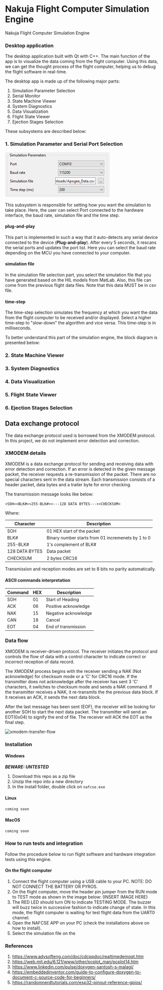 # Nakuja Flight Computer Simulation Engine
Nakuja Flight Computer Simulation Engine

### Desktop application 

The desktop application built with Qt with C++. The main function of the app is to visualize the data coming from the flight computer. Using this data, we can get the thought process of the flight computer, helping us to debug the flight software in real-time. 

The desktop app is made up of the following major parts:

1. Simulation Parameter Selection
2. Serial Monitor
3. State Machine Viewer
4. System Diagnostics
5. Data Visualization 
6. Flight State Viewer
7.  Ejection Stages Selection 

These subsystems are described below:

### 1. Simulation Parameter and Serial Port Selection

![serial-port](./images/serial-port-manager.png)

This subsystem is responsible for setting how you want the simulation to take place. Here, the user can select Port connected to the hardware interface, the baud rate, simulation file and the time step.

#### plug-and-play

This part is implemented in such a way that it auto-detects any serial device connected to the device (**Plug-and-play**). After every 5 seconds, it rescans the serial ports and updates the port list. Here you can select the baud rate depending on the MCU you have connected to your computer. 

#### simulation file

In the simulation file selection part, you select the  simulation file that you have generated based on the HIL models from MatLab. Also, this file can come from the previous flight data files. Note that this data MUST be in csv file. 

#### time-step

The time-step selection simulates the frequency at which you want the data from the flight computer to be received and/or displayed. Select a higher time-step to "slow-down" the algorithm and vice versa. This time-step is in milliseconds.



To better understand this part of the simulation engine, the block diagram is presented below: 





### 2. State Machine Viewer

### 3. System Diagnostics 

### 4. Data Visualization

### 5. Flight State Viewer

### 6. Ejection Stages Selection


## Data exchange protocol
The data exchange protocol used is borrowed from the XMODEM protocol. In this project, we do not implement error detection and correction. 

### XMODEM details 
XMODEM is a data exchange protocol for sending and receiving data with error detection and correction. If an error is detected in the given message packet, the receiver requests a re-transmission of the packet. There are no special characters sent in the data stream. Each transmission consists of a header packet, data bytes and a trailer byte for error checking. 

The transmission message looks like below:

``` <SOH><BLK#><255-BLK#><---128 DATA BYTES---><CHECKSUM> ```

Where:


|Character|Description|
|---|----|
|SOH|01 HEX start of the packet|
|BLK#|Binary number starts from 01 incremenets by 1 to 0|
|255-BLK#|1's complement of BLK#|
|128 DATA BYTES|Data packet|
|CHECKSUM|2 bytes CRC16|

Transmission and reception modes are set to 8 bits no parity automatically. 

#### ASCII commands interpretation
|Command|HEX|Description|
|---|---|---|
|SOH|01|Start of Heading|
|ACK|06|Positive acknowledge|
|NAK|15|Negative acknowledge|
|CAN|18|Cancel|
|EOT|04|End of transmission|


### Data flow
XMODEM is receiver-driven protocol. The receiver initiates the protocol and controls the flow of data with a control character to indicate correct or incorrect reception of data record. 

The XMODEM process begins with the receiver sending a NAK (Not acknowledge) for checksum mode or a 'C' for CRC16 mode. If the transmitter does not acknowledge after the receiver has sent 3 'C' characters, it switches to checksum mode and sends a NAK command. If the transmitter receives a NAK, it re-transmits the the previous data block. If it receives an ACK, it sends the next data block. 

After the last message has been sent (EOF), the receiver will be looking for another SOH to start the next data packet. The transmitter will send an EOT(0x04) to signify the end of file. The receiver will ACK the EOT as the final step. 


![xmodem-transfer-flow](./project-documentation/images-and-screenshots/xmodem-transfer-flow.png)

### Installation 

#### Windows
***BEWARE: UNTESTED***
1. Download this repo as a zip file 
2. Unzip the repo into a new directory
3. In the install folder, double click on ```nafcse.exe```
#### Linux
```coming soon```
#### MacOS
```coming soon```

### How to run tests and integration

Follow the procedure below to run flight software and hardware integration tests using this engine.

#### On the flight computer 
1. Connect the flight computer using a USB cable to your PC. NOTE: DO NOT CONNECT THE BATTERY OR PYROS.
2. On the flight computer, move the header pin jumper from the RUN mode to TEST mode as shown in the image below: (INSERT IMAGE HERE)
3. The RED LED should turn ON to indicate TESTING MODE. The buzzer will buzz twice in successive fashion to indicate change of state. In this mode, the flight computer is waiting for test flight data from the UART0 channel. 
4. Open the NAFCSE APP on your PC (check the installations above on how to install).
5. Select the simulation file on the 

### References
1. https://www.advsofteng.com/doc/cdcppdoc/realtimedemoqt.htm
2. https://web.mit.edu/6.121/www/other/pcplot_man/pcplot14.htm
3. https://www.linkedin.com/pulse/doxygen-santosh-s-malagi/
4. https://embeddedinventor.com/guide-to-configure-doxygen-to-document-c-source-code-for-beginners/
4. https://randomnerdtutorials.com/esp32-pinout-reference-gpios/